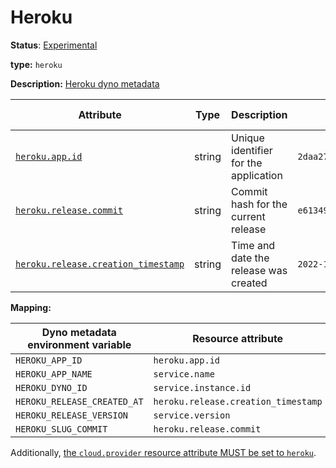 # Heroku

**Status**: [Experimental][DocumentStatus]

**type:** `heroku`

**Description:** [Heroku dyno metadata]

<!-- semconv heroku -->
<!-- NOTE: THIS TEXT IS AUTOGENERATED. DO NOT EDIT BY HAND. -->
<!-- see templates/registry/markdown/snippet.md.j2 -->
<!-- prettier-ignore-start -->

| Attribute  | Type | Description  | Examples  | [Requirement Level](https://opentelemetry.io/docs/specs/semconv/general/attribute-requirement-level/) | Stability |
|---|---|---|---|---|---|
| [`heroku.app.id`](/docs/attributes-registry/heroku.md) | string | Unique identifier for the application | `2daa2797-e42b-4624-9322-ec3f968df4da` | `Opt-In` | ![Experimental](https://img.shields.io/badge/-experimental-blue) |
| [`heroku.release.commit`](/docs/attributes-registry/heroku.md) | string | Commit hash for the current release | `e6134959463efd8966b20e75b913cafe3f5ec` | `Opt-In` | ![Experimental](https://img.shields.io/badge/-experimental-blue) |
| [`heroku.release.creation_timestamp`](/docs/attributes-registry/heroku.md) | string | Time and date the release was created | `2022-10-23T18:00:42Z` | `Opt-In` | ![Experimental](https://img.shields.io/badge/-experimental-blue) |

<!-- prettier-ignore-end -->
<!-- END AUTOGENERATED TEXT -->
<!-- endsemconv -->

**Mapping:**

| Dyno metadata environment variable | Resource attribute                  |
|------------------------------------|-------------------------------------|
| `HEROKU_APP_ID`                    | `heroku.app.id`                     |
| `HEROKU_APP_NAME`                  | `service.name`                      |
| `HEROKU_DYNO_ID`                   | `service.instance.id`               |
| `HEROKU_RELEASE_CREATED_AT`        | `heroku.release.creation_timestamp` |
| `HEROKU_RELEASE_VERSION`           | `service.version`                   |
| `HEROKU_SLUG_COMMIT`               | `heroku.release.commit`             |

Additionally, [the `cloud.provider` resource attribute MUST be set to `heroku`](../cloud.md).

[Heroku dyno metadata]: https://devcenter.heroku.com/articles/dyno-metadata

[DocumentStatus]: https://github.com/open-telemetry/opentelemetry-specification/tree/v1.31.0/specification/document-status.md
